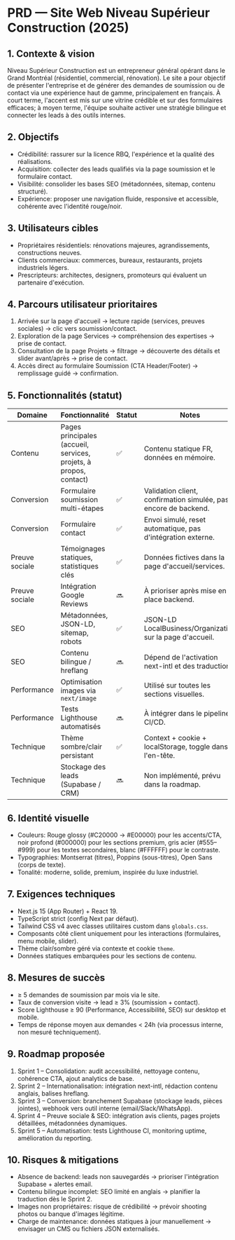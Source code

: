 # PRD — Site Web Niveau Supérieur Construction (2025)

## 1. Contexte & vision
Niveau Supérieur Construction est un entrepreneur général opérant dans le Grand Montréal (résidentiel, commercial, rénovation). Le site a pour objectif de présenter l'entreprise et de générer des demandes de soumission ou de contact via une expérience haut de gamme, principalement en français. À court terme, l'accent est mis sur une vitrine crédible et sur des formulaires efficaces; à moyen terme, l'équipe souhaite activer une stratégie bilingue et connecter les leads à des outils internes.

## 2. Objectifs
- Crédibilité: rassurer sur la licence RBQ, l'expérience et la qualité des réalisations.
- Acquisition: collecter des leads qualifiés via la page soumission et le formulaire contact.
- Visibilité: consolider les bases SEO (métadonnées, sitemap, contenu structuré).
- Expérience: proposer une navigation fluide, responsive et accessible, cohérente avec l'identité rouge/noir.

## 3. Utilisateurs cibles
- Propriétaires résidentiels: rénovations majeures, agrandissements, constructions neuves.
- Clients commerciaux: commerces, bureaux, restaurants, projets industriels légers.
- Prescripteurs: architectes, designers, promoteurs qui évaluent un partenaire d'exécution.

## 4. Parcours utilisateur prioritaires
1. Arrivée sur la page d'accueil → lecture rapide (services, preuves sociales) → clic vers soumission/contact.
2. Exploration de la page Services → compréhension des expertises → prise de contact.
3. Consultation de la page Projets → filtrage → découverte des détails et slider avant/après → prise de contact.
4. Accès direct au formulaire Soumission (CTA Header/Footer) → remplissage guidé → confirmation.

## 5. Fonctionnalités (statut)

| Domaine | Fonctionnalité | Statut | Notes |
| --- | --- | --- | --- |
| Contenu | Pages principales (accueil, services, projets, à propos, contact) | ✅ | Contenu statique FR, données en mémoire. |
| Conversion | Formulaire soumission multi-étapes | ✅ | Validation client, confirmation simulée, pas encore de backend. |
| Conversion | Formulaire contact | ✅ | Envoi simulé, reset automatique, pas d'intégration externe. |
| Preuve sociale | Témoignages statiques, statistiques clés | ✅ | Données fictives dans la page d'accueil/services. |
| Preuve sociale | Intégration Google Reviews | 🔜 | À prioriser après mise en place backend. |
| SEO | Métadonnées, JSON-LD, sitemap, robots | ✅ | JSON-LD LocalBusiness/Organization sur la page d'accueil. |
| SEO | Contenu bilingue / hreflang | 🔜 | Dépend de l'activation next-intl et des traductions. |
| Performance | Optimisation images via `next/image` | ✅ | Utilisé sur toutes les sections visuelles. |
| Performance | Tests Lighthouse automatisés | 🔜 | À intégrer dans le pipeline CI/CD. |
| Technique | Thème sombre/clair persistant | ✅ | Context + cookie + localStorage, toggle dans l'en-tête. |
| Technique | Stockage des leads (Supabase / CRM) | 🔜 | Non implémenté, prévu dans la roadmap. |

## 6. Identité visuelle
- Couleurs: Rouge glossy (#C20000 → #E00000) pour les accents/CTA, noir profond (#000000) pour les sections premium, gris acier (#555–#999) pour les textes secondaires, blanc (#FFFFFF) pour le contraste.
- Typographies: Montserrat (titres), Poppins (sous-titres), Open Sans (corps de texte).
- Tonalité: moderne, solide, premium, inspirée du luxe industriel.

## 7. Exigences techniques
- Next.js 15 (App Router) + React 19.
- TypeScript strict (config Next par défaut).
- Tailwind CSS v4 avec classes utilitaires custom dans `globals.css`.
- Composants côté client uniquement pour les interactions (formulaires, menu mobile, slider).
- Thème clair/sombre géré via contexte et cookie `theme`.
- Données statiques embarquées pour les sections de contenu.

## 8. Mesures de succès
- ≥ 5 demandes de soumission par mois via le site.
- Taux de conversion visite → lead ≥ 3% (soumission + contact).
- Score Lighthouse ≥ 90 (Performance, Accessibilité, SEO) sur desktop et mobile.
- Temps de réponse moyen aux demandes < 24h (via processus interne, non mesuré techniquement).

## 9. Roadmap proposée
1. Sprint 1 – Consolidation: audit accessibilité, nettoyage contenu, cohérence CTA, ajout analytics de base.
2. Sprint 2 – Internationalisation: intégration next-intl, rédaction contenu anglais, balises hreflang.
3. Sprint 3 – Conversion: branchement Supabase (stockage leads, pièces jointes), webhook vers outil interne (email/Slack/WhatsApp).
4. Sprint 4 – Preuve sociale & SEO: intégration avis clients, pages projets détaillées, métadonnées dynamiques.
5. Sprint 5 – Automatisation: tests Lighthouse CI, monitoring uptime, amélioration du reporting.

## 10. Risques & mitigations
- Absence de backend: leads non sauvegardés → prioriser l'intégration Supabase + alertes email.
- Contenu bilingue incomplet: SEO limité en anglais → planifier la traduction dès le Sprint 2.
- Images non propriétaires: risque de crédibilité → prévoir shooting photos ou banque d'images légitime.
- Charge de maintenance: données statiques à jour manuellement → envisager un CMS ou fichiers JSON externalisés.

